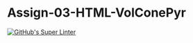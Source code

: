 # Assign-03-HTML-VolConePyr
[![GitHub's Super Linter](https://github.com/ICS20-Programming-EverettB/Assign-03-HTML-VolConePyr/workflows/GitHub's%20Super%20Linter/badge.svg)](https://github.com/ICS20-Programming-EverettB/Assign-03-HTML-VolConePyr/actions)